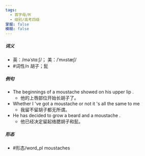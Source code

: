 ```yaml
---
tags:
  - 首字母/M
  - 级别/高考四级
掌握: false
模糊: false
---
```

##### 词义
- 英：/məˈstɑːʃ/； 美：/ˈmʌstæʃ/
- #词性/n  胡子；髭
##### 例句
- The beginnings of a moustache showed on his upper lip .
	- 他的上唇部位开始长胡子了。
- Whether I 've got a moustache or not it 's all the same to me
	- 我留不留胡子都无所谓。
- He has decided to grow a beard and a moustache .
	- 他已经决定留起络腮胡子和髭。
##### 形态
- #形态/word_pl moustaches

